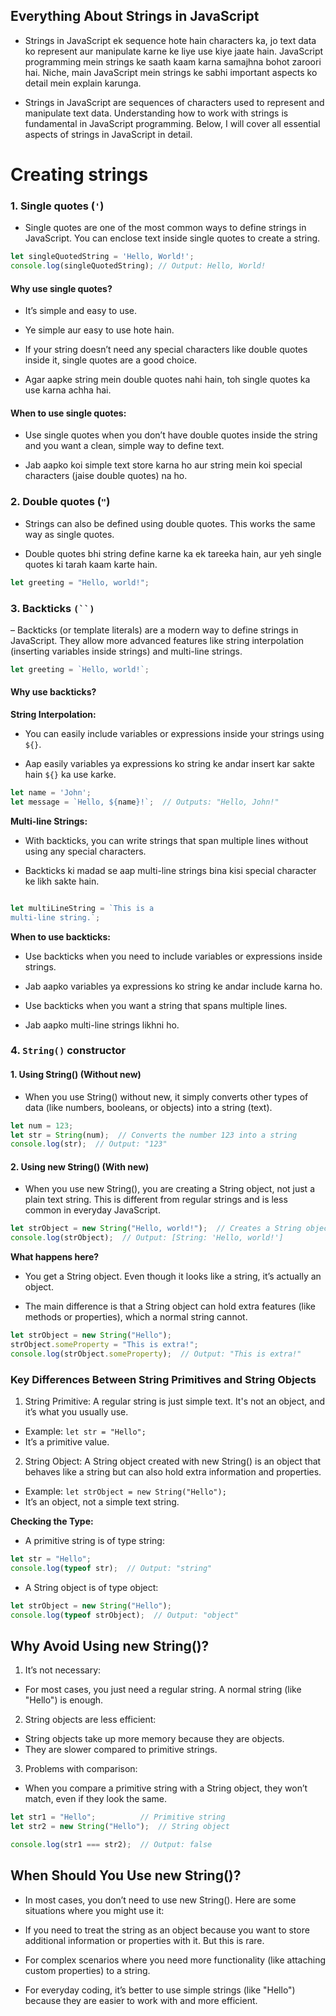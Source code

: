 ## Everything About Strings in JavaScript



- Strings in JavaScript ek sequence hote hain characters ka, jo text data ko represent aur manipulate karne ke liye use kiye jaate hain. JavaScript programming mein strings ke saath kaam karna samajhna bohot zaroori hai. Niche, main JavaScript mein strings ke sabhi important aspects ko detail mein explain karunga.

- Strings in JavaScript are sequences of characters used to represent and manipulate text data. Understanding how to work with strings is fundamental in JavaScript programming. Below, I will cover all essential aspects of strings in JavaScript in detail.

# Creating strings




### 1. Single quotes (`'`)

- Single quotes are one of the most common ways to define strings in JavaScript. You can enclose text inside single quotes to create a string.

````js
let singleQuotedString = 'Hello, World!';
console.log(singleQuotedString); // Output: Hello, World!

````

#### Why use single quotes?

- It’s simple and easy to use.

- Ye simple aur easy to use hote hain.




- If your string doesn’t need any special characters like double quotes inside it, single quotes are a good choice.

- Agar aapke string mein double quotes nahi hain, toh single quotes ka use karna achha hai.

#### When to use single quotes:

- Use single quotes when you don’t have double quotes inside the string and you want a clean, simple way to define text.

- Jab aapko koi simple text store karna ho aur string mein koi special characters (jaise double quotes) na ho.


### 2. Double quotes (`"`)

- Strings can also be defined using double quotes. This works the same way as single quotes.

- Double quotes bhi string define karne ka ek tareeka hain, aur yeh single quotes ki tarah kaam karte hain.

````js
let greeting = "Hello, world!";


````


### 3. Backticks `(``)` 

– Backticks (or template literals) are a modern way to define strings in JavaScript. They allow more advanced features like string interpolation (inserting variables inside strings) and multi-line strings.

````js
let greeting = `Hello, world!`;

````

#### Why use backticks?


**String Interpolation:**


- You can easily include variables or expressions inside your strings using `${}`.

- Aap easily variables ya expressions ko string ke andar insert kar sakte hain `${}` ka use karke.

````js
let name = 'John';
let message = `Hello, ${name}!`;  // Outputs: "Hello, John!"


````

**Multi-line Strings:**

- With backticks, you can write strings that span multiple lines without using any special characters.

- Backticks ki madad se aap multi-line strings bina kisi special character ke likh sakte hain.

````js

let multiLineString = `This is a 
multi-line string.`;


````

**When to use backticks:**


- Use backticks when you need to include variables or expressions inside strings.

- Jab aapko variables ya expressions ko string ke andar include karna ho.



- Use backticks when you want a string that spans multiple lines.

- Jab aapko multi-line strings likhni ho.


### 4. `String()` constructor 

#### 1.  Using String() (Without new)

- When you use String() without new, it simply converts other types of data (like numbers, booleans, or objects) into a string (text).

````js
let num = 123;
let str = String(num);  // Converts the number 123 into a string
console.log(str);  // Output: "123"

````

#### 2. Using new String() (With new)

- When you use new String(), you are creating a String object, not just a plain text string. This is different from regular strings and is less common in everyday JavaScript.

````js
let strObject = new String("Hello, world!");  // Creates a String object
console.log(strObject);  // Output: [String: 'Hello, world!']


````

**What happens here?**

- You get a String object. Even though it looks like a string, it’s actually an object.

- The main difference is that a String object can hold extra features (like methods or properties), which a normal string cannot.

````js
let strObject = new String("Hello");
strObject.someProperty = "This is extra!";
console.log(strObject.someProperty);  // Output: "This is extra!"

````


### Key Differences Between String Primitives and String Objects

1. String Primitive: A regular string is just simple text. It's not an object, and it’s what you usually use.

- Example: `let str = "Hello";`
- It’s a primitive value.

2. String Object: A String object created with new String() is an object that behaves like a string but can also hold extra information and properties.

- Example: `let strObject = new String("Hello");`
- It’s an object, not a simple text string.

**Checking the Type:**

- A primitive string is of type string:

````js
let str = "Hello";
console.log(typeof str);  // Output: "string"


````

- A String object is of type object:

````js
let strObject = new String("Hello");
console.log(typeof strObject);  // Output: "object"


````

## Why Avoid Using new String()?

1. It’s not necessary:

-  For most cases, you just need a regular string. A normal string (like "Hello") is enough.


2. String objects are less efficient:

- String objects take up more memory because they are objects.
- They are slower compared to primitive strings.

3. Problems with comparison:

- When you compare a primitive string with a String object, they won’t match, even if they look the same.

````js
let str1 = "Hello";          // Primitive string
let str2 = new String("Hello");  // String object

console.log(str1 === str2);  // Output: false

````

## When Should You Use new String()?

- In most cases, you don’t need to use new String(). Here are some situations where you might use it:

- If you need to treat the string as an object because you want to store additional information or properties with it. But this is rare.
- For complex scenarios where you need more functionality (like attaching custom properties) to a string.

- For everyday coding, it’s better to use simple strings (like "Hello") because they are easier to work with and more efficient.